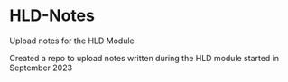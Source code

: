 # HLD-Notes
Upload notes for the HLD Module

Created a repo to upload notes written during the HLD module started in September 2023
